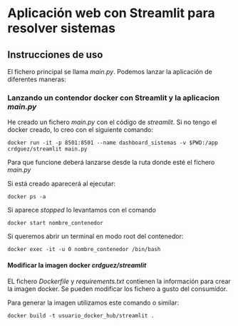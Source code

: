 # Aplicación web con Streamlit para resolver sistemas



## Instrucciones de uso

El fichero principal se llama *main.py*. Podemos lanzar la aplicación de diferentes maneras:

### Lanzando un contendor docker con Streamlit y la aplicacion *main.py*

He creado un fichero *main.py* con el código de *streamlit*. Si no tengo el docker creado, lo creo con el siguiente comando:

```
docker run -it -p 8501:8501 --name dashboard_sistemas -v $PWD:/app crdguez/streamlit main.py
```

Para que funcione deberá lanzarse desde la ruta donde esté el fichero *main.py*

Si está creado aparecerá al ejecutar:

```
docker ps -a
```

Si aparece *stopped* lo levantamos con el comando

```
docker start nombre_contenedor
```

Si queremos abrir un terminal en modo root del contenedor:

```
docker exec -it -u 0 nombre_contenedor /bin/bash
```



#### Modificar la imagen docker *crdguez/streamlit*

EL fichero *Dockerfile* y *requirements.txt* contienen la información para crear la imagen docker. Se pueden modificar los fichero a gusto del consumidor.

Para generar la imagen utilizamos este comando o similar:

```
docker build -t usuario_docker_hub/streamlit .
```

